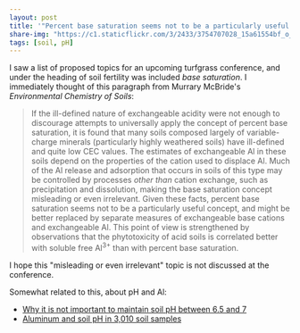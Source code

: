 ```yaml
---
layout: post
title: '"Percent base saturation seems not to be a particularly useful concept"'
share-img: "https://c1.staticflickr.com/3/2433/3754707028_15a61554bf_o_d.jpg"
tags: [soil, pH]
---
```


I saw a list of proposed topics for an upcoming turfgrass conference, and under the heading of soil fertility was included *base saturation*. I immediately thought of this paragraph from Murrary McBride's *Environmental Chemistry of Soils*:

> If the ill-defined nature of exchangeable acidity were not enough to discourage attempts to universally apply the concept of percent base saturation, it is found that many soils composed largely of variable-charge minerals (particularly highly weathered soils) have ill-defined and quite low CEC values. The estimates of exchangeable Al in these soils depend on the properties of the cation used to displace Al. Much of the Al release and adsorption that occurs in soils of this type may be controlled by processes *other than* cation exchange, such as precipitation and dissolution, making the base saturation concept misleading or even irrelevant. Given these facts, percent base saturation seems not to be a particularly useful concept, and might be better replaced by separate measures of exchangeable base cations and exchangeable Al. This point of view is strengthened by observations that the phytotoxicity of acid soils is correlated better with soluble free Al<sup>3+</sup> than with percent base saturation.

I hope this "misleading or even irrelevant" topic is not discussed at the conference.

Somewhat related to this, about pH and Al:

* [Why it is not important to maintain soil pH between 6.5 and 7](http://www.blog.asianturfgrass.com/2012/09/why-it-is-not-important-to-maintain-soil-ph-between-65-and-70.html)
* [Aluminum and soil pH in 3,010 soil samples](http://www.blog.asianturfgrass.com/2017/03/aluminum-and-soil-ph-in-3010-soil-samples.html)
